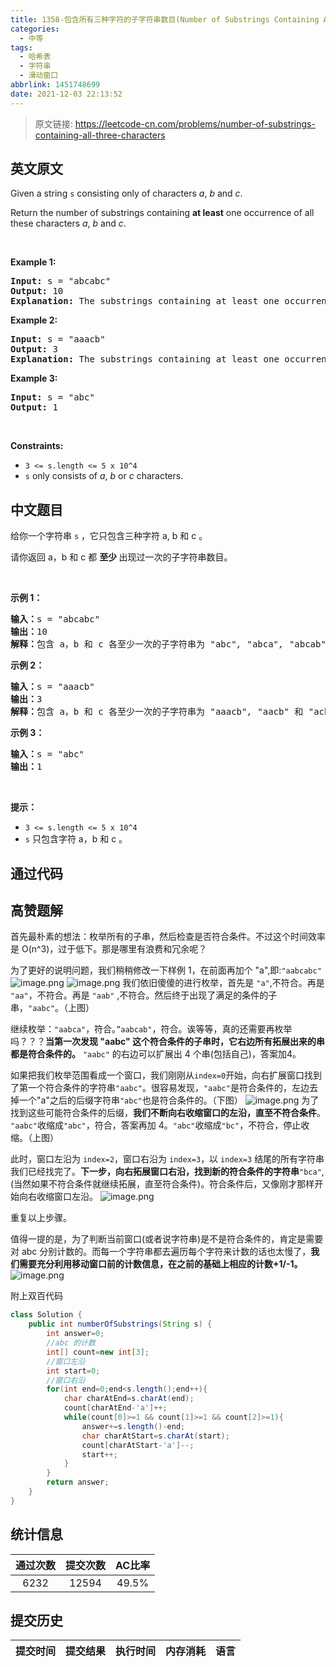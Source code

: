 ```yaml
---
title: 1358-包含所有三种字符的子字符串数目(Number of Substrings Containing All Three Characters)
categories:
  - 中等
tags:
  - 哈希表
  - 字符串
  - 滑动窗口
abbrlink: 1451748699
date: 2021-12-03 22:13:52
---
```


> 原文链接: https://leetcode-cn.com/problems/number-of-substrings-containing-all-three-characters


## 英文原文
<div><p>Given a string <code>s</code>&nbsp;consisting only of characters <em>a</em>, <em>b</em> and <em>c</em>.</p>

<p>Return the number of substrings containing <b>at least</b>&nbsp;one occurrence of all these characters <em>a</em>, <em>b</em> and <em>c</em>.</p>

<p>&nbsp;</p>
<p><strong>Example 1:</strong></p>

<pre>
<strong>Input:</strong> s = &quot;abcabc&quot;
<strong>Output:</strong> 10
<strong>Explanation:</strong> The substrings containing&nbsp;at least&nbsp;one occurrence of the characters&nbsp;<em>a</em>,&nbsp;<em>b</em>&nbsp;and&nbsp;<em>c are &quot;</em>abc<em>&quot;, &quot;</em>abca<em>&quot;, &quot;</em>abcab<em>&quot;, &quot;</em>abcabc<em>&quot;, &quot;</em>bca<em>&quot;, &quot;</em>bcab<em>&quot;, &quot;</em>bcabc<em>&quot;, &quot;</em>cab<em>&quot;, &quot;</em>cabc<em>&quot; </em>and<em> &quot;</em>abc<em>&quot; </em>(<strong>again</strong>)<em>. </em>
</pre>

<p><strong>Example 2:</strong></p>

<pre>
<strong>Input:</strong> s = &quot;aaacb&quot;
<strong>Output:</strong> 3
<strong>Explanation:</strong> The substrings containing&nbsp;at least&nbsp;one occurrence of the characters&nbsp;<em>a</em>,&nbsp;<em>b</em>&nbsp;and&nbsp;<em>c are &quot;</em>aaacb<em>&quot;, &quot;</em>aacb<em>&quot; </em>and<em> &quot;</em>acb<em>&quot;.</em><em> </em>
</pre>

<p><strong>Example 3:</strong></p>

<pre>
<strong>Input:</strong> s = &quot;abc&quot;
<strong>Output:</strong> 1
</pre>

<p>&nbsp;</p>
<p><strong>Constraints:</strong></p>

<ul>
	<li><code>3 &lt;= s.length &lt;= 5 x 10^4</code></li>
	<li><code>s</code>&nbsp;only consists of&nbsp;<em>a</em>, <em>b</em> or <em>c&nbsp;</em>characters.</li>
</ul>
</div>

## 中文题目
<div><p>给你一个字符串 <code>s</code>&nbsp;，它只包含三种字符 a, b 和 c 。</p>

<p>请你返回 a，b 和 c 都&nbsp;<strong>至少&nbsp;</strong>出现过一次的子字符串数目。</p>

<p>&nbsp;</p>

<p><strong>示例 1：</strong></p>

<pre><strong>输入：</strong>s = &quot;abcabc&quot;
<strong>输出：</strong>10
<strong>解释：</strong>包含 a，b 和 c 各至少一次的子字符串为<em> &quot;</em>abc<em>&quot;, &quot;</em>abca<em>&quot;, &quot;</em>abcab<em>&quot;, &quot;</em>abcabc<em>&quot;, &quot;</em>bca<em>&quot;, &quot;</em>bcab<em>&quot;, &quot;</em>bcabc<em>&quot;, &quot;</em>cab<em>&quot;, &quot;</em>cabc<em>&quot; </em>和<em> &quot;</em>abc<em>&quot; </em>(<strong>相同</strong><strong>字符串算多次</strong>)<em>。</em>
</pre>

<p><strong>示例 2：</strong></p>

<pre><strong>输入：</strong>s = &quot;aaacb&quot;
<strong>输出：</strong>3
<strong>解释：</strong>包含 a，b 和 c 各至少一次的子字符串为<em> &quot;</em>aaacb<em>&quot;, &quot;</em>aacb<em>&quot; </em>和<em> &quot;</em>acb<em>&quot; 。</em>
</pre>

<p><strong>示例 3：</strong></p>

<pre><strong>输入：</strong>s = &quot;abc&quot;
<strong>输出：</strong>1
</pre>

<p>&nbsp;</p>

<p><strong>提示：</strong></p>

<ul>
	<li><code>3 &lt;= s.length &lt;= 5 x 10^4</code></li>
	<li><code>s</code>&nbsp;只包含字符 a，b 和 c 。</li>
</ul>
</div>

## 通过代码
<RecoDemo>
</RecoDemo>


## 高赞题解

首先最朴素的想法：枚举所有的子串，然后检查是否符合条件。不过这个时间效率是 O(n^3)，过于低下。那是哪里有浪费和冗余呢？

为了更好的说明问题，我们稍稍修改一下样例 1，在前面再加个 "a",即:`"aabcabc"`
![image.png](../images/number-of-substrings-containing-all-three-characters-0.png)
![image.png](../images/number-of-substrings-containing-all-three-characters-1.png)
我们依旧傻傻的进行枚举，首先是 `"a"`,不符合。再是 `"aa"`，不符合。再是 `"aab"` ,不符合。然后终于出现了满足的条件的子串，`"aabc"`。（上图）

继续枚举：`"aabca"`，符合。`”aabcab"`，符合。诶等等，真的还需要再枚举吗？？？**当第一次发现 "aabc" 这个符合条件的子串时，它右边所有拓展出来的串都是符合条件的。** `"aabc"` 的右边可以扩展出 4 个串(包括自己)，答案加4。


如果把我们枚举范围看成一个窗口，我们刚刚从`index=0`开始，向右扩展窗口找到了第一个符合条件的字符串`"aabc"`。很容易发现，`"aabc"`是符合条件的，左边去掉一个"a"之后的后缀字符串`"abc"`也是符合条件的。（下图）
![image.png](../images/number-of-substrings-containing-all-three-characters-2.png)
为了找到这些可能符合条件的后缀，**我们不断向右收缩窗口的左沿，直至不符合条件**。 `"aabc"`收缩成`"abc"`，符合，答案再加 4。`"abc"`收缩成`"bc"`，不符合，停止收缩。（上图）



此时，窗口左沿为 `index=2`，窗口右沿为 `index=3`，以 `index=3` 结尾的所有字符串我们已经找完了。**下一步，向右拓展窗口右沿，找到新的符合条件的字符串**`"bca"`,(当然如果不符合条件就继续拓展，直至符合条件)。符合条件后，又像刚才那样开始向右收缩窗口左沿。
![image.png](../images/number-of-substrings-containing-all-three-characters-3.png)

重复以上步骤。

值得一提的是，为了判断当前窗口(或者说字符串)是不是符合条件的，肯定是需要对 abc 分别计数的。而每一个字符串都去遍历每个字符来计数的话也太慢了，**我们需要充分利用移动窗口前的计数信息，在之前的基础上相应的计数+1/-1。**
![image.png](../images/number-of-substrings-containing-all-three-characters-4.png)





附上双百代码

```java
class Solution {
    public int numberOfSubstrings(String s) {
        int answer=0;
        //abc 的计数
        int[] count=new int[3];
        //窗口左沿
        int start=0;
        //窗口右沿
        for(int end=0;end<s.length();end++){
            char charAtEnd=s.charAt(end);
            count[charAtEnd-'a']++;
            while(count[0]>=1 && count[1]>=1 && count[2]>=1){
                answer+=s.length()-end;
                char charAtStart=s.charAt(start);
                count[charAtStart-'a']--;
                start++;
            } 
        }
        return answer;
    }
}
```

## 统计信息
| 通过次数 | 提交次数 | AC比率 |
| :------: | :------: | :------: |
|    6232    |    12594    |   49.5%   |

## 提交历史
| 提交时间 | 提交结果 | 执行时间 |  内存消耗  | 语言 |
| :------: | :------: | :------: | :--------: | :--------: |

